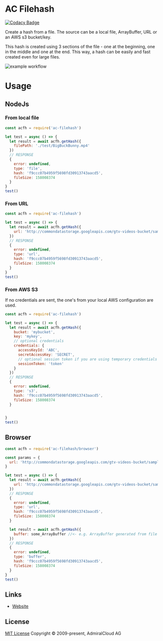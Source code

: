# AC Filehash

[![Codacy Badge](https://api.codacy.com/project/badge/Grade/cc40ba0045d94e0a985f4dd07394345c)](https://app.codacy.com/gh/AdmiralCloud/ac-filehash?utm_source=github.com&utm_medium=referral&utm_content=AdmiralCloud/ac-filehash&utm_campaign=Badge_Grade)

Create a hash from a file. The source can be a local file, ArrayBuffer, URL or an AWS s3 bucket/key.

This hash is created using 3 sections of the file - one at the beginning, one in the middle and one at the end. This way, a hash can be easily and fast created even for large files.

![example workflow](https://github.com/admiralcloud/ac-filehash/actions/workflows/node.js.yml/badge.svg)


# Usage
## NodeJs

### From local file
```javascript
const acfh = require('ac-filehash')

let test = async () => {
  let result = await acfh.getHash({ 
    filePath: './test/BigBuckBunny.mp4'
  })
  // RESPONSE
  {
    error: undefined,
    type: 'file',
    hash: 'f9ccc07b4959f5698fd30913743aacd5',
    fileSize: 158008374
  }
}
test()
```
### From URL
```javascript
const acfh = require('ac-filehash')

let test = async () => {
  let result = await acfh.getHash({ 
    url: 'http://commondatastorage.googleapis.com/gtv-videos-bucket/sample/BigBuckBunny.mp4'
  })
  // RESPONSE
  {
    error: undefined,
    type: 'url',
    hash: 'f9ccc07b4959f5698fd30913743aacd5',
    fileSize: 158008374
  }
}
test()
```

### From AWS S3
If no credentials are sent, the one's from your local AWS configuration are used. 

```javascript
const acfh = require('ac-filehash')

let test = async () => {
  let result = await acfh.getHash({
    bucket: 'mybucket',
    key: 'mykey',
    // optional credentials
    credentials: {
      accessKeyId: 'ABC',
      secretAccessKey: 'SECRET',
      // optional session token if you are using temporary credentials
      sessionToken: 'token'
    }
  })
  // RESPONSE
  {
    error: undefined,
    type: 's3',
    hash: 'f9ccc07b4959f5698fd30913743aacd5',
    fileSize: 158008374
  }

 
}
test()
```

## Browser
```javascript
const acfh = require('ac-filehash/browser')

const params = {
  url: 'http://commondatastorage.googleapis.com/gtv-videos-bucket/sample/BigBuckBunny.mp4'
}

let test = async () => {
  let result = await acfh.getHash({ 
    url: 'http://commondatastorage.googleapis.com/gtv-videos-bucket/sample/BigBuckBunny.mp4'
  })
  // RESPONSE
  {
    error: undefined,
    type: 'url',
    hash: 'f9ccc07b4959f5698fd30913743aacd5',
    fileSize: 158008374
  }

  let result = await acfh.getHash({ 
    buffer: some_ArrayBuffer //<- e.g. ArrayBuffer generated from file through input field
  })
  // RESPONSE
  {
    error: undefined,
    type: 'buffer',
    hash: 'f9ccc07b4959f5698fd30913743aacd5',
    fileSize: 158008374
  }
}
test()
```

## Links
- [Website](https://www.admiralcloud.com/)

## License
[MIT License](https://opensource.org/licenses/MIT) Copyright © 2009-present, AdmiralCloud AG